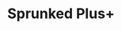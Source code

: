 ---
slug: sprunked-plus
title: Sprunked Plus+
description: "Sprunked Plus+ is an exciting online game. Play for free directly in your browser!"
icon: /images/new_mods/Sprunked Plus+.png
url: https://wowtbc.net/sprunkin/sprunked-plus/index.html
previewImage: /images/new_mods/Sprunked Plus+.png
type: new mods

# SEO配置
seo:
  title: "Sprunked Plus+ - Play Free Online Game | Fun Browser Games"
  description: "Sprunked Plus+ - Play this fun online game for free in your browser. No download required!"
  ogImage: "/images/new_mods/Sprunked Plus+.png"
  keywords: "sprunked-plus, online game, browser game, free game, new mods game, play online"

videoUrls:
  - https://www.youtube.com/embed/example1
  - https://www.youtube.com/embed/example2

whyPlay:
  title: "Why Play Sprunked Plus+?"
  items:
    - "Immersive Gameplay: Sprunked Plus+ offers an engaging and immersive gaming experience that will keep you entertained for hours"
    - "Challenging Levels: Test your skills with increasingly difficult challenges and obstacles"
    - "Beautiful Graphics: Enjoy stunning visuals and smooth animations that bring the game world to life"
    - "Regular Updates: New content and features are added regularly to keep the game fresh and exciting"
    - "Free to Play: Experience all the fun without spending a penny"
    - "Community Features: Connect with other players, share strategies, and compete for high scores"
    - "Cross-Platform: Play on any device with a web browser, no downloads required"

features:
  title: "Key Features of Sprunked Plus+"
  image: "/images/new_mods/Sprunked Plus+.png"
  items:
    - "Intuitive Controls: Easy to learn controls make Sprunked Plus+ accessible for players of all skill levels"
    - "Multiple Game Modes: Enjoy various gameplay options that provide different challenges and experiences"
    - "Character Customization: Personalize your gaming experience with unique characters and items"
    - "Achievement System: Complete special tasks to earn rewards and recognition"
    - "Leaderboards: Compete with players worldwide and see who can achieve the highest scores"

characteristics:
  title: "Game Characteristics"
  image: "/images/new_mods/Sprunked Plus+.png"
  items:
    - "Genre: New mods game with elements of strategy and skill"
    - "Difficulty: Suitable for both casual gamers and those seeking a challenge"
    - "Play Time: Quick sessions or extended gameplay, depending on your preference"
    - "Art Style: Vibrant and engaging visuals that enhance the gaming experience"
    - "Sound Design: Immersive audio that complements the gameplay perfectly"

info: "Sprunked Plus+ is an exciting online game that offers players a unique and engaging gaming experience. With its intuitive controls, stunning visuals, and challenging gameplay, Sprunked Plus+ provides hours of entertainment for players of all ages and skill levels. Whether you're looking for a quick gaming session during a break or an extended play session, Sprunked Plus+ delivers an immersive experience that will keep you coming back for more. The game features multiple levels of increasing difficulty, ensuring that players are constantly challenged as they progress. With regular updates adding new content and features, Sprunked Plus+ remains fresh and exciting, providing endless entertainment options for its growing community of players."

howToPlayIntro: "Welcome to Sprunked Plus+! This guide will walk you through the basics and help you master the game. Whether you're a beginner or looking to improve your skills, these tips and instructions will enhance your gaming experience."

howToPlaySteps:
  - title: "Getting Started"
    description: "Begin your Sprunked Plus+ adventure by familiarizing yourself with the controls. Use your keyboard or mouse to navigate through the game interface. The tutorial will guide you through the basic mechanics and help you understand the objectives."
  - title: "Understanding the Objectives"
    description: "In Sprunked Plus+, your main goal is to progress through levels by completing specific objectives. Each level presents unique challenges that require different strategies and approaches."
  - title: "Mastering the Controls"
    description: "Practice using the controls to improve your precision and reaction time. Sprunked Plus+ requires quick reflexes and strategic thinking to overcome obstacles and defeat opponents."
  - title: "Utilizing Power-ups"
    description: "Collect power-ups throughout the game to enhance your abilities and overcome difficult challenges. Each power-up offers unique advantages that can be crucial for success."
  - title: "Developing Strategies"
    description: "As you progress in Sprunked Plus+, develop effective strategies for different scenarios. Analyze patterns, anticipate challenges, and adapt your approach to maximize your performance."

faq:
  title: "Frequently Asked Questions about Sprunked Plus+"
  items:
    - question: "Is Sprunked Plus+ free to play?"
      answer: "Yes, Sprunked Plus+ is completely free to play directly in your web browser. No downloads or purchases are required to enjoy the full game experience."
    - question: "Can I play Sprunked Plus+ on mobile devices?"
      answer: "Yes, Sprunked Plus+ is optimized for both desktop and mobile play. You can enjoy the game on any device with a web browser and internet connection."
    - question: "Are there any in-game purchases?"
      answer: "While Sprunked Plus+ is free to play, there may be optional in-game purchases available for cosmetic items or additional features that don't affect core gameplay."
    - question: "How often is Sprunked Plus+ updated?"
      answer: "The developers regularly update Sprunked Plus+ with new content, features, and improvements based on player feedback and game performance."
    - question: "Can I play Sprunked Plus+ offline?"
      answer: "Currently, Sprunked Plus+ requires an internet connection to play as it's a browser-based online game."
    - question: "Is Sprunked Plus+ suitable for children?"
      answer: "Yes, Sprunked Plus+ is designed to be family-friendly and suitable for players of all ages."
    - question: "How do I report bugs or issues?"
      answer: "If you encounter any problems while playing Sprunked Plus+, you can report them through the game's support page or contact the developers directly through their website."
    - question: "Still Have Questions?"
      answer: "If you have additional questions about Sprunked Plus+ that aren't covered in this FAQ, please visit our support center or contact our customer service team for assistance."
---